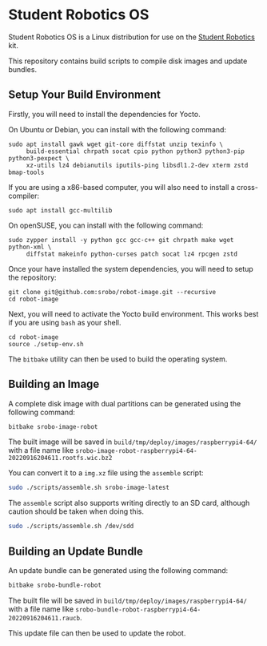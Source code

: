 # Student Robotics OS

Student Robotics OS is a Linux distribution for use on the [Student Robotics](https://studentrobotics.org) kit.

This repository contains build scripts to compile disk images and update bundles.

## Setup Your Build Environment

Firstly, you will need to install the dependencies for Yocto.

On Ubuntu or Debian, you can install with the following command:

```shell
sudo apt install gawk wget git-core diffstat unzip texinfo \
     build-essential chrpath socat cpio python python3 python3-pip python3-pexpect \
     xz-utils lz4 debianutils iputils-ping libsdl1.2-dev xterm zstd bmap-tools
```

If you are using a x86-based computer, you will also need to install a cross-compiler:

```shell
sudo apt install gcc-multilib
```

On openSUSE, you can install with the following command:
```shell
sudo zypper install -y python gcc gcc-c++ git chrpath make wget python-xml \
     diffstat makeinfo python-curses patch socat lz4 rpcgen zstd
```

Once your have installed the system dependencies, you will need to setup the repository:

```shell
git clone git@github.com:srobo/robot-image.git --recursive
cd robot-image
```

Next, you will need to activate the Yocto build environment. This works best if you are using `bash` as your shell.

```shell
cd robot-image
source ./setup-env.sh
```

The `bitbake` utility can then be used to build the operating system.

## Building an Image

A complete disk image with dual partitions can be generated using the following command:

```bash
bitbake srobo-image-robot
```

The built image will be saved in `build/tmp/deploy/images/raspberrypi4-64/` with a file name like `srobo-image-robot-raspberrypi4-64-20220916204611.rootfs.wic.bz2`

You can convert it to a `img.xz` file using the `assemble` script:

```bash
sudo ./scripts/assemble.sh srobo-image-latest
```

The `assemble` script also supports writing directly to an SD card, although caution should be taken when doing this.

```bash
sudo ./scripts/assemble.sh /dev/sdd
```

## Building an Update Bundle

An update bundle can be generated using the following command:

```bash
bitbake srobo-bundle-robot
```

The built file will be saved in `build/tmp/deploy/images/raspberrypi4-64/` with a file name like `srobo-bundle-robot-raspberrypi4-64-20220916204611.raucb`.

This update file can then be used to update the robot.
